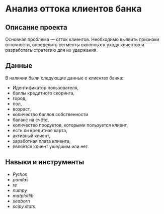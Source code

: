 # Анализ оттока клиентов банка

## Описание проекта
Основная проблема — отток клиентов. Необходимо выявить признаки отточности, определить сегменты склонных к уходу клиентов и разработать стратегию для их удержания.

## Данные
В наличии были следующие данные о клиентах банка:

- Идентификатор пользователя,
- баллы кредитного скоринга,
- город,
- пол,
- возраст,
- количество баллов собственности
- баланс на счёте,
- количество продуктов, которыми пользуется клиент,
- есть ли кредитная карта,
- активный клиент,
- заработная плата клиента,
- является клиент ушедшим или нет.

## Навыки и инструменты
- *Python*
- *pandas*
- *re*
- *numpy*
- *matplotlib*
- *seaborn*
- *scipy.stats*
